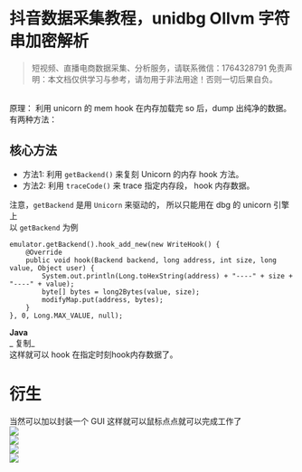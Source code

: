 # 抖音数据采集教程，unidbg Ollvm 字符串加密解析


>
> 短视频、直播电商数据采集、分析服务，请联系微信：1764328791
> 免责声明：本文档仅供学习与参考，请勿用于非法用途！否则一切后果自负。
> 

<br>原理： 利用 unicorn 的 mem hook 在内存加载完 so 后，dump 出纯净的数据。<br>有两种方法：

## 核心方法

- 方法1: 利用 `getBackend()` 来复刻 Unicorn 的内存 hook 方法。
- 方法2: 利用 `traceCode()` 来 trace 指定内存段， hook 内存数据。

注意，`getBackend` 是用 `Unicorn` 来驱动的， 所以只能用在 dbg 的 unicorn 引擎上<br>以 `getBackend` 为例
```
emulator.getBackend().hook_add_new(new WriteHook() {
    @Override
    public void hook(Backend backend, long address, int size, long value, Object user) {
        System.out.println(Long.toHexString(address) + "----" + size + "----" + value);
        byte[] bytes = long2Bytes(value, size);
        modifyMap.put(address, bytes);
    }
}, 0, Long.MAX_VALUE, null);
```
**Java**<br>_ 复制_<br>这样就可以 hook 在指定时刻hook内存数据了。

# 衍生
当然可以加以封装一个 GUI 这样就可以鼠标点点就可以完成工作了<br>[![](https://cdn.nlark.com/yuque/0/2021/jpeg/97322/1612091862864-b1751ecd-f587-4e78-ae8f-8ab660102772.jpeg#align=left&display=inline&height=400&margin=%5Bobject%20Object%5D&originHeight=400&originWidth=511&size=0&status=done&style=none&width=511)](https://static.zhangkunzhi.com/2021/01/03/16096794798438.jpg?x-oss-process=image/resize,h_400)<br>[![](https://cdn.nlark.com/yuque/0/2021/jpeg/97322/1612091862857-f0cde7cd-b5ba-4324-bb4b-4bb3532a9b5e.jpeg#align=left&display=inline&height=400&margin=%5Bobject%20Object%5D&originHeight=400&originWidth=608&size=0&status=done&style=none&width=608)](https://static.zhangkunzhi.com/2021/01/03/16096795102653.jpg?x-oss-process=image/resize,h_400)<br>[![](https://cdn.nlark.com/yuque/0/2021/jpeg/97322/1612091862877-ede442bb-1e96-49d5-a787-046df46f78e2.jpeg#align=left&display=inline&height=108&margin=%5Bobject%20Object%5D&originHeight=108&originWidth=543&size=0&status=done&style=none&width=543)](https://static.zhangkunzhi.com/2021/01/03/16096785041804.jpg?x-oss-process=image/resize,h_400)<br>[![](https://cdn.nlark.com/yuque/0/2021/jpeg/97322/1612091862863-e6a5f816-1c2a-4ba0-ae69-1d5ee15bf2af.jpeg#align=left&display=inline&height=110&margin=%5Bobject%20Object%5D&originHeight=110&originWidth=705&size=0&status=done&style=none&width=705)](https://static.zhangkunzhi.com/2021/01/03/16096785409608.jpg?x-oss-process=image/resize,h_400)<br>

